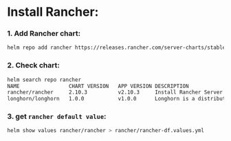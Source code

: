 # Install Rancher:

### 1. Add Rancher chart:
```bash
helm repo add rancher https://releases.rancher.com/server-charts/stable
```

### 2. Check chart:
```bash
helm search repo rancher
NAME             	CHART VERSION	APP VERSION	DESCRIPTION                                       
rancher/rancher  	2.10.3       	v2.10.3    	Install Rancher Server to manage Kubernetes clu...
longhorn/longhorn	1.0.0        	v1.0.0     	Longhorn is a distributed block storage system
```

### 3. get `rancher default value`:
```bash
helm show values rancher/rancher > rancher/rancher-df.values.yml
```